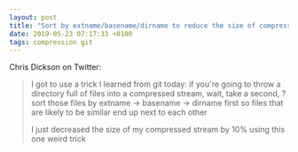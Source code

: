 ```yaml
---
layout: post
title: "Sort by extname/basename/dirname to reduce the size of compressed streams"
date: 2019-05-23 07:17:33 +0100
tags: compression git
---
```


Chris Dickson on Twitter:

> I got to use a trick I learned from git today: if you're going to throw a directory full of files into a compressed stream, wait, take a second,
>?
> sort those files by extname -> basename -> dirname first so files that are likely to be similar end up next to each other
>
> I just decreased the size of my compressed stream by 10% using this one weird trick
